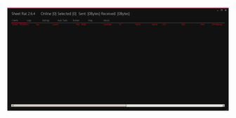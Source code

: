 ![Screenshot](https://raw.githubusercontent.com/Cryakl/Ultimate-RAT-Collection/refs/heads/main/SheetRat/Sheet%20rat%20v2.6.4/Screenshot.png)
